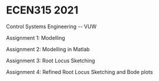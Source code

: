# ECEN315 2021
Control Systems Engineering -- VUW

Assignment 1: Modelling

Assignment 2: Modelling in Matlab

Assignment 3: Root Locus Sketching

Assignment 4: Refined Root Locus Sketching and Bode plots
